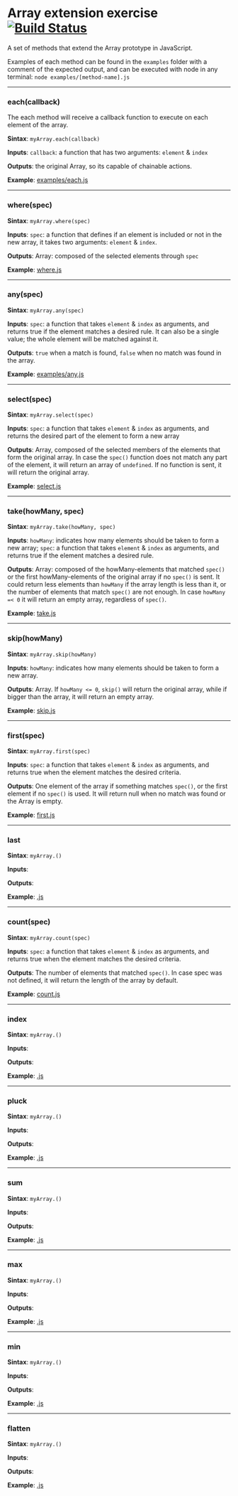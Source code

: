 # Array extension exercise [![Build Status](https://travis-ci.org/islas27/array-ext-exercise.svg?branch=dev)](https://travis-ci.org/islas27/array-ext-exercise)
A set of methods that extend the Array prototype in JavaScript.

Examples of each method can be found in the `examples` folder with a comment of the expected output, and can be executed with node in any terminal: `node examples/[method-name].js`

---

### each(callback)
The each method will receive a callback function to execute on each element of the array.

**Sintax**: `myArray.each(callback) `

**Inputs**: `callback`: a function that has two arguments: `element` & `index`

**Outputs**: the original Array, so its capable of chainable actions.

**Example**: [examples/each.js](examples/each.js)

----

### where(spec)
**Sintax**: `myArray.where(spec)`

**Inputs**: `spec`: a function that defines if an element is included or not in the new array, it takes two arguments: `element` & `index`.

**Outputs**: Array: composed of the selected elements through `spec`

**Example**: [where.js](examples/where.js)

----

### any(spec)
**Sintax**: `myArray.any(spec)`

**Inputs**: `spec`: a function that takes `element` & `index` as arguments, and returns true if the element matches a desired rule. It can also be a single value; the whole element will be matched against it.

**Outputs**: `true` when a match is found, `false` when no match was found in the array.

**Example**: [examples/any.js](examples/any.js)

----

### select(spec)
**Sintax**: `myArray.select(spec)`

**Inputs**: `spec`: a function that takes `element` & `index` as arguments, and returns the desired part of the element to form a new array

**Outputs**: Array, composed of the selected members of the elements that form the original array. In case the `spec()` function does not match any part of the element, it will return an array of `undefined`. If no function is sent, it will return the original array.

**Example**: [select.js](examples/select.js)

----

### take(howMany, spec)
**Sintax**: `myArray.take(howMany, spec)`

**Inputs**: `howMany`: indicates how many elements should be taken to form a new array; `spec`: a function that takes `element` & `index` as arguments, and returns true if the element matches a desired rule.

**Outputs**: Array: composed of the howMany-elements that matched `spec()` or the first howMany-elements of the original array if no `spec()` is sent. It could return less elements than `howMany` if the array length is less than it, or the number of elements that match `spec()` are not enough. In case `howMany =< 0` it will return an empty array, regardless of `spec()`.

**Example**: [take.js](examples/take.js)

----

### skip(howMany)
**Sintax**: `myArray.skip(howMany)`

**Inputs**: `howMany`: indicates how many elements should be taken to form a new array.

**Outputs**: Array. If `howMany <= 0`, `skip()` will return the original array, while if bigger than the array, it will return an empty array.

**Example**: [skip.js](examples/skip.js)

----

### first(spec)
**Sintax**: `myArray.first(spec)`

**Inputs**: `spec`: a function that takes `element` & `index` as arguments, and returns true when the element matches the desired criteria.

**Outputs**: One element of the array if something matches `spec()`, or the first element if no `spec()` is used. It will return null when no match was found or the Array is empty.

**Example**: [first.js](examples/first.js)

----

### last
**Sintax**: `myArray.()`

**Inputs**:

**Outputs**:

**Example**: [.js](examples/.js)

----

### count(spec)
**Sintax**: `myArray.count(spec)`

**Inputs**: `spec`: a function that takes `element` & `index` as arguments, and returns true when the element matches the desired criteria.

**Outputs**: The number of elements that matched `spec()`. In case spec was not defined, it will return the length of the array by default.

**Example**: [count.js](examples/count.js)

----

### index
**Sintax**: `myArray.()`

**Inputs**:

**Outputs**:

**Example**: [.js](examples/.js)

----

### pluck
**Sintax**: `myArray.()`

**Inputs**:

**Outputs**:

**Example**: [.js](examples/.js)

----

### sum
**Sintax**: `myArray.()`

**Inputs**:

**Outputs**:

**Example**: [.js](examples/.js)

----

### max
**Sintax**: `myArray.()`

**Inputs**:

**Outputs**:

**Example**: [.js](examples/.js)

----

### min
**Sintax**: `myArray.()`

**Inputs**:

**Outputs**:

**Example**: [.js](examples/.js)

----

### flatten
**Sintax**: `myArray.()`

**Inputs**:

**Outputs**:

**Example**: [.js](examples/.js)
